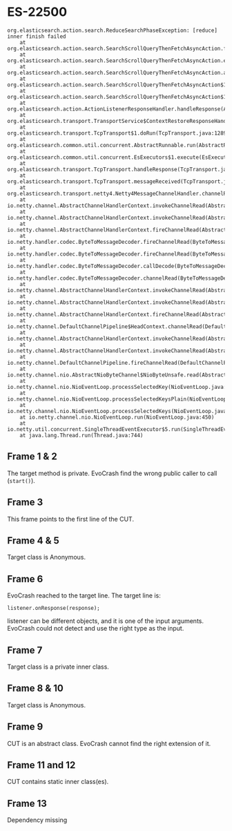# ES-22500

```
org.elasticsearch.action.search.ReduceSearchPhaseException: [reduce] inner finish failed
    at org.elasticsearch.action.search.SearchScrollQueryThenFetchAsyncAction.finishHim(SearchScrollQueryThenFetchAsyncAction.java:217)
    at org.elasticsearch.action.search.SearchScrollQueryThenFetchAsyncAction.executeFetchPhase(SearchScrollQueryThenFetchAsyncAction.java:175)
    at org.elasticsearch.action.search.SearchScrollQueryThenFetchAsyncAction.access$000(SearchScrollQueryThenFetchAsyncAction.java:44)
    at org.elasticsearch.action.search.SearchScrollQueryThenFetchAsyncAction$1.onResponse(SearchScrollQueryThenFetchAsyncAction.java:135)
    at org.elasticsearch.action.search.SearchScrollQueryThenFetchAsyncAction$1.onResponse(SearchScrollQueryThenFetchAsyncAction.java:129)
    at org.elasticsearch.action.ActionListenerResponseHandler.handleResponse(ActionListenerResponseHandler.java:46)
    at org.elasticsearch.transport.TransportService$ContextRestoreResponseHandler.handleResponse(TransportService.java:978)
    at org.elasticsearch.transport.TcpTransport$1.doRun(TcpTransport.java:1289)
    at org.elasticsearch.common.util.concurrent.AbstractRunnable.run(AbstractRunnable.java:37)
    at org.elasticsearch.common.util.concurrent.EsExecutors$1.execute(EsExecutors.java:109)
    at org.elasticsearch.transport.TcpTransport.handleResponse(TcpTransport.java:1281)
    at org.elasticsearch.transport.TcpTransport.messageReceived(TcpTransport.java:1250)
    at org.elasticsearch.transport.netty4.Netty4MessageChannelHandler.channelRead(Netty4MessageChannelHandler.java:74)
    at io.netty.channel.AbstractChannelHandlerContext.invokeChannelRead(AbstractChannelHandlerContext.java:373)
    at io.netty.channel.AbstractChannelHandlerContext.invokeChannelRead(AbstractChannelHandlerContext.java:359)
    at io.netty.channel.AbstractChannelHandlerContext.fireChannelRead(AbstractChannelHandlerContext.java:351)
    at io.netty.handler.codec.ByteToMessageDecoder.fireChannelRead(ByteToMessageDecoder.java:293)
    at io.netty.handler.codec.ByteToMessageDecoder.fireChannelRead(ByteToMessageDecoder.java:280)
    at io.netty.handler.codec.ByteToMessageDecoder.callDecode(ByteToMessageDecoder.java:396)
    at io.netty.handler.codec.ByteToMessageDecoder.channelRead(ByteToMessageDecoder.java:248)
    at io.netty.channel.AbstractChannelHandlerContext.invokeChannelRead(AbstractChannelHandlerContext.java:373)
    at io.netty.channel.AbstractChannelHandlerContext.invokeChannelRead(AbstractChannelHandlerContext.java:359)
    at io.netty.channel.AbstractChannelHandlerContext.fireChannelRead(AbstractChannelHandlerContext.java:351)
    at io.netty.channel.DefaultChannelPipeline$HeadContext.channelRead(DefaultChannelPipeline.java:1334)
    at io.netty.channel.AbstractChannelHandlerContext.invokeChannelRead(AbstractChannelHandlerContext.java:373)
    at io.netty.channel.AbstractChannelHandlerContext.invokeChannelRead(AbstractChannelHandlerContext.java:359)
    at io.netty.channel.DefaultChannelPipeline.fireChannelRead(DefaultChannelPipeline.java:926)
    at io.netty.channel.nio.AbstractNioByteChannel$NioByteUnsafe.read(AbstractNioByteChannel.java:129)
    at io.netty.channel.nio.NioEventLoop.processSelectedKey(NioEventLoop.java:651)
    at io.netty.channel.nio.NioEventLoop.processSelectedKeysPlain(NioEventLoop.java:536)
    at io.netty.channel.nio.NioEventLoop.processSelectedKeys(NioEventLoop.java:490)
    at io.netty.channel.nio.NioEventLoop.run(NioEventLoop.java:450)
    at io.netty.util.concurrent.SingleThreadEventExecutor$5.run(SingleThreadEventExecutor.java:873)
    at java.lang.Thread.run(Thread.java:744)
```

## Frame 1 & 2
The target method is private. EvoCrash find the wrong public caller to call (`start()`).

## Frame 3
This frame points to the first line of the CUT.

## Frame 4 & 5
Target class is Anonymous.

## Frame 6
EvoCrash reached to the target line. The target line is:
```
listener.onResponse(response);
```
listener can be different objects, and it is one of the input arguments. EvoCrash could not detect and use the right type as the input.

## Frame 7
Target class is a private inner class.
## Frame 8 & 10
Target class is Anonymous.
## Frame 9
CUT is an abstract class. EvoCrash cannot find the right extension of it.

## Frame 11 and 12
CUT contains static inner class(es).

## Frame 13
Dependency missing
